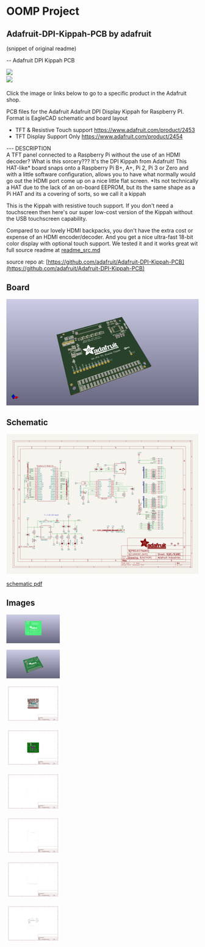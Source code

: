 # OOMP Project  
## Adafruit-DPI-Kippah-PCB  by adafruit  
  
(snippet of original readme)  
  
-- Adafruit DPI Kippah PCB  
  
<a href="http://www.adafruit.com/products/2453"><img src="assets/2453.jpg?raw=true" width="390px"></a>&nbsp;   
<a href="http://www.adafruit.com/products/2454"><img src="assets/2454.jpg?raw=true" width="390px"></a><br/>  
Click the image or links below to go to a specific product in the Adafruit shop.  
  
PCB files for the Adafruit Adafruit DPI Display Kippah for Raspberry PI. Format is EagleCAD schematic and board layout  
* TFT & Resistive Touch support https://www.adafruit.com/product/2453  
* TFT Display Support Only https://www.adafruit.com/product/2454  
  
--- DESCRIPTION  
A TFT panel connected to a Raspberry Pi without the use of an HDMI decoder? What is this sorcery??? It's the DPI Kippah from Adafruit! This HAT-like* board snaps onto a Raspberry Pi B+, A+, Pi 2, Pi 3 or Zero and with a little software configuration, allows you to have what normally would go out the HDMI port come up on a nice little flat screen. *Its not technically a HAT due to the lack of an on-board EEPROM, but its the same shape as a Pi HAT and its a covering of sorts, so we call it a kippah  
  
This is the Kippah with resistive touch support. If you don't need a touchscreen then here's our super low-cost version of the Kippah without the USB touchscreen capability.  
  
Compared to our lovely HDMI backpacks, you don't have the extra cost or expense of an HDMI encoder/decoder. And you get a nice ultra-fast 18-bit color display with optional touch support. We tested it and it works great wit  
  full source readme at [readme_src.md](readme_src.md)  
  
source repo at: [https://github.com/adafruit/Adafruit-DPI-Kippah-PCB](https://github.com/adafruit/Adafruit-DPI-Kippah-PCB)  
## Board  
  
[![working_3d.png](working_3d_600.png)](working_3d.png)  
## Schematic  
  
[![working_schematic.png](working_schematic_600.png)](working_schematic.png)  
  
[schematic pdf](working_schematic.pdf)  
## Images  
  
[![working_3D_bottom.png](working_3D_bottom_140.png)](working_3D_bottom.png)  
  
[![working_3D_top.png](working_3D_top_140.png)](working_3D_top.png)  
  
[![working_assembly_page_01.png](working_assembly_page_01_140.png)](working_assembly_page_01.png)  
  
[![working_assembly_page_02.png](working_assembly_page_02_140.png)](working_assembly_page_02.png)  
  
[![working_assembly_page_03.png](working_assembly_page_03_140.png)](working_assembly_page_03.png)  
  
[![working_assembly_page_04.png](working_assembly_page_04_140.png)](working_assembly_page_04.png)  
  
[![working_assembly_page_05.png](working_assembly_page_05_140.png)](working_assembly_page_05.png)  
  
[![working_assembly_page_06.png](working_assembly_page_06_140.png)](working_assembly_page_06.png)  
